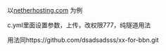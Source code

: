 以[netherhosting.com](https://www.netherhosting.com/) 为例

c.yml里面设置参数，上传，改权限777，纯隧道用法



用法同https://github.com/dsadsadsss/xx-for-bbn.git
